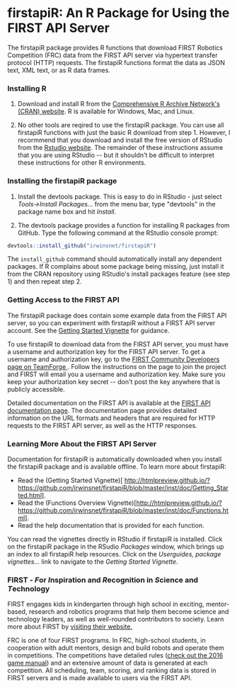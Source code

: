 # firstapiR: An R Package for Using the FIRST API Server

The firstapiR package provides R functions that download FIRST Robotics 
Competition (FRC) data from the FIRST API server via hypertext transfer protocol
(HTTP) requests. The firstapiR functions format the data as JSON text, XML text,
or as R data frames.

### Installing R

1. Download and install R from the [Comprehensive R Archive Network's (CRAN)
website](https://www.r-project.org/). R is available for Windows, Mac, and
Linux.

1. No other tools are reqired to use the firstapiR package. You can use all 
firstapiR functions with just the basic R download from step 1. However, I 
recormmend that you download and install the free version of RStudio from the
[Rstudio website](https://www.rstudio.com/). The remainder of these
instructions assume that you are using RStudio -- but it shouldn't be difficult
to interpret these instructions for other R environments.


### Installing the firstapiR package

1. Install the devtools package. This is easy to do in RStudio - just select
_Tools->Install Packages..._ from the menu bar, type "devtools" in the
package name box and hit _Install_.

1. The devtools package provides a function for installing R packages from
GitHub. Type the following command at the RStudio console prompt:
```R
devtools::install_github("irwinsnet/firstapiR")
```

The `install_github` command should automatically install any dependent packages. 
If R complains about some package being missing, just install it from the CRAN 
repository using RStudio's install packages feature (see step 1) and then
repeat step 2.


### Getting Access to the FIRST API

The firstapiR package does contain some example data from the FIRST API server,
so you can experiment with firstapiR without a FIRST API server account. See the
[Getting Started Vignette](inst/doc/Getting_Started.html) for guidance.

To use firstapiR to download data from the FIRST API server, you must have a
username and authorization key for the FIRST API server. To get a username and
authorization key, go to the [FIRST Community Developers page on TeamForge 
](https://usfirst.collab.net/sf/projects/first_community_developers/). Follow 
the instructions on the page to join the project and FIRST will email you a 
username and authorization key. Make sure you keep your authorization key
secret -- don't post the key anywhere that is publicly accessible.

Detailed documentation on the FIRST API is available at the [FIRST API
documentation page](http://docs.frcevents2.apiary.io/#). The documentation page
provides detailed information on the URL formats and headers that are required
for HTTP requests to the FIRST API server, as well as the HTTP responses.


### Learning More About the FIRST API Server

Documentation for firstapiR is automatically downloaded when you install the
firstapiR package and is available offline. To learn more about firstapiR:

* Read the (Getting Started Vignette)[
http://htmlpreview.github.io/?https://github.com/irwinsnet/firstapiR/blob/master/inst/doc/Getting_Started.html]. 
* Read the (Functions Overview Vignette)[http://htmlpreview.github.io/?https://github.com/irwinsnet/firstapiR/blob/master/inst/doc/Functions.html]. 
* Read the help documentation that is provided for each function. 

You can read the vignettes directly in RStudio if firstapiR is installed. Click 
on the firstapiR package in the RSudio _Packages_ window, which brings up an
index to all firstapiR help resources. Click on the _Userguides, package
vignettes..._ link to navigate to the _Getting Started Vignette_.


### FIRST - *F*or *I*nspiration and *R*ecognition in *S*cience and *T*echnology

FIRST engages kids in kindergarten through high school in exciting, 
mentor-based, research and robotics programs that help them become science and 
technology leaders, as well as well-rounded contributors to society. Learn more 
about FIRST by [visiting their website.](http://www.firstinspires.org/)

FRC is one of four FIRST programs. In FRC, high-school students, in cooperation
with adult mentors, design and build robots and operate them in competitions.
The competitions have detailed rules ([check out the 2016 game
manual](http://www.firstinspires.org/resource-library/frc/competition-manual-qa-system))
and an extensive amount of data is generated at each competition. All 
scheduling, team, scoring, and ranking data is stored in FIRST servers and is 
made available to users via the FIRST API.
